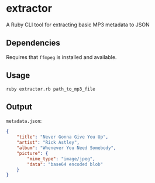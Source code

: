 # extractor

A Ruby CLI tool for extracting basic MP3 metadata to JSON

## Dependencies

Requires that `ffmpeg` is installed and available.

## Usage

`ruby extractor.rb path_to_mp3_file`

## Output

`metadata.json`:

```json
{
    "title": "Never Gonna Give You Up",
    "artist": "Rick Astley",
    "album": "Whenever You Need Somebody",
    "picture": {
        "mime_type": "image/jpeg",
        "data": "base64 encoded blob"
    }
}
```
